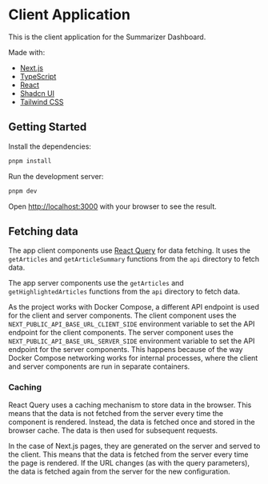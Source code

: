 # Client Application

This is the client application for the Summarizer Dashboard.

Made with:

- [Next.js](https://nextjs.org/)
- [TypeScript](https://www.typescriptlang.org/)
- [React](https://reactjs.org/)
- [Shadcn UI](https://ui.shadcn.com/)
- [Tailwind CSS](https://tailwindcss.com/)

## Getting Started

Install the dependencies:

```bash
pnpm install
```

Run the development server:

```bash
pnpm dev
```

Open [http://localhost:3000](http://localhost:3000) with your browser to see the result.

## Fetching data

The app client components use [React Query](https://react-query.tanstack.com/) for data fetching. It uses the `getArticles` and `getArticleSummary` functions from the `api` directory to fetch data.

The app server components use the `getArticles` and `getHighlightedArticles` functions from the `api` directory to fetch data.

As the project works with Docker Compose, a different API endpoint is used for the client and server components. The client component uses the `NEXT_PUBLIC_API_BASE_URL_CLIENT_SIDE` environment variable to set the API endpoint for the client components. The server component uses the `NEXT_PUBLIC_API_BASE_URL_SERVER_SIDE` environment variable to set the API endpoint for the server components. This happens because of the way Docker Compose networking works for internal processes, where the client and server components are run in separate containers.

### Caching

React Query uses a caching mechanism to store data in the browser. This means that the data is not fetched from the server every time the component is rendered. Instead, the data is fetched once and stored in the browser cache. The data is then used for subsequent requests.

In the case of Next.js pages, they are generated on the server and served to the client. This means that the data is fetched from the server every time the page is rendered. If the URL changes (as with the query parameters), the data is fetched again from the server for the new configuration.
